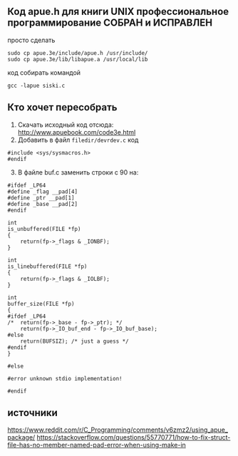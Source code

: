 ## Код apue.h для книги UNIX профессиональное программирование СОБРАН и ИСПРАВЛЕН ##
просто сделать
``` 
sudo cp apue.3e/include/apue.h /usr/include/
sudo cp apue.3e/lib/libapue.a /usr/local/lib
```
код собирать командой
``` 
gcc -lapue siski.c
```
## Кто хочет пересобрать ##
1. Скачать исходный код отсюда:
http://www.apuebook.com/code3e.html
2. Добавить в файл `filedir/devrdev.c` код
```#ifdef LINUX
#include <sys/sysmacros.h>
#endif
```
3. В файле buf.c заменить строки с 90 на:
```
#ifdef _LP64
#define _flag __pad[4]
#define _ptr __pad[1]
#define _base __pad[2]
#endif

int
is_unbuffered(FILE *fp)
{
	return(fp->_flags & _IONBF);
}

int
is_linebuffered(FILE *fp)
{
	return(fp->_flags & _IOLBF);
}

int
buffer_size(FILE *fp)
{
#ifdef _LP64
/*	return(fp->_base - fp->_ptr); */
	return(fp->_IO_buf_end - fp->_IO_buf_base);
#else
	return(BUFSIZ);	/* just a guess */
#endif
}

#else

#error unknown stdio implementation!

#endif
```



## источники ##
https://www.reddit.com/r/C_Programming/comments/v6zmz2/using_apue_package/
https://stackoverflow.com/questions/55770771/how-to-fix-struct-file-has-no-member-named-pad-error-when-using-make-in
